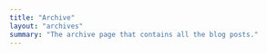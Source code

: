 ```yaml
---
title: "Archive"
layout: "archives"
summary: "The archive page that contains all the blog posts."
---
```

